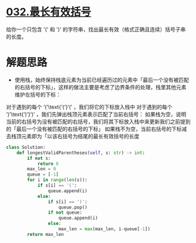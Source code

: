 # [032.最长有效括号](https://leetcode.cn/problems/longest-valid-parentheses/solutions/3833/zui-chang-you-xiao-gua-hao-by-powcai/?orderBy=most_votes&languageTags=python3%2Cpython)
给你一个只包含 '(' 和 ')' 的字符串，找出最长有效（格式正确且连续）括号子串的长度。

# 解题思路
- 使用栈，始终保持栈底元素为当前已经遍历过的元素中「最后一个没有被匹配的右括号的下标」，这样的做法主要是考虑了边界条件的处理，栈里其他元素维护左括号的下标：

对于遇到的每个 ‘(’\text{‘(’}‘(’ ，我们将它的下标放入栈中
对于遇到的每个 ‘)’\text{‘)’}‘)’ ，我们先弹出栈顶元素表示匹配了当前右括号：
如果栈为空，说明当前的右括号为没有被匹配的右括号，我们将其下标放入栈中来更新我们之前提到的「最后一个没有被匹配的右括号的下标」
如果栈不为空，当前右括号的下标减去栈顶元素即为「以该右括号为结尾的最长有效括号的长度




```python
class Solution:
    def longestValidParentheses(self, s: str) -> int:
        if not s:
            return 0
        max_len = 0
        queue = [-1]
        for i in range(len(s)):
            if s[i] == '(':
                queue.append(i)
            else:
                if s[i] == ')':
                    queue.pop()
                if not queue:
                    queue.append(i)
                else:
                    max_len = max(max_len, i-queue[-1])
        return max_len 
        
```
